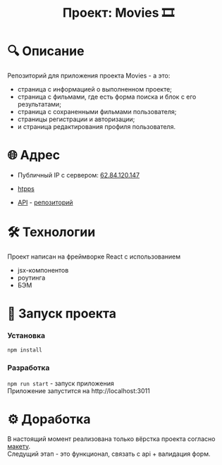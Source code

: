 <h1 align="center">Проект: Movies &#127902;</h1>

# &#128269; Описание
Репозиторий для приложения проекта Movies - а это:  
 - страница с информацией о выполненном проекте;
 - страница с фильмами, где есть форма поиска и блок с его результатами;
 - страница с сохраненными фильмами пользователя;
 - страницы регистрации и авторизации;
 - и страница редактирования профиля пользователя.

# &#127760; Адрес
- Публичный IP с сервером: [62.84.120.147](http://62.84.120.147/)

- [htpps](https://movies.pupkova.nomoredomains.rocks/)

- [API](https://api.movies.pupkova.nomoredomains.rocks/) - [репозиторий](https://github.com/in-the-garden/movies-explorer-api)

# &#128736; Технологии
Проект написан на фреймворке React с использованием
  - jsx-компонентов
  - роутинга
  - БЭМ

# &#128640; Запуск проекта
### Установка
`npm install`

### Разработка 
`npm run start` - запуск приложения  
Приложение запустится на http://localhost:3011

# &#9881; Доработка
В настоящий момент реализована только вёрстка проекта согласно  [макету](https://www.figma.com/file/xgfIv8GTh7xuEnRikcPdyx/Diploma-(Copy)?node-id=891%3A3857).  
Следущий этап - это функционал, связать с api + валидация форм.

